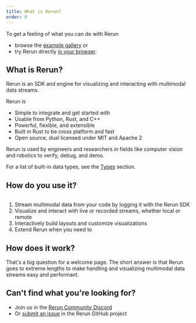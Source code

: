 ```yaml
---
title: What is Rerun?
order: 0
---
```

To get a feeling of what you can do with Rerun
- browse the [example gallery](/examples) or
- try Rerun directly [in your browser](https://app.rerun.io/).

## What is Rerun?

Rerun is an SDK and engine for visualizing and interacting with multimodal data streams.

Rerun is
- Simple to integrate and get started with
- Usable from Python, Rust, and C++
- Powerful, flexible, and extensible
- Built in Rust to be cross platform and fast
- Open source, dual licensed under MIT and Apache 2

Rerun is used by engineers and researchers in fields like computer vision and robotics
to verify, debug, and demo.

For a list of built-in data types, see the [Types](reference/types.md) section.

## How do you use it?
<picture>
  <img src="https://static.rerun.io/how-to-use-rerun/225d92a2aa2fba442a15310420f45343f6da4ae1/full.png" alt="">
  <source media="(max-width: 480px)" srcset="https://static.rerun.io/how-to-use-rerun/225d92a2aa2fba442a15310420f45343f6da4ae1/480w.png">
  <source media="(max-width: 768px)" srcset="https://static.rerun.io/how-to-use-rerun/225d92a2aa2fba442a15310420f45343f6da4ae1/768w.png">
  <source media="(max-width: 1024px)" srcset="https://static.rerun.io/how-to-use-rerun/225d92a2aa2fba442a15310420f45343f6da4ae1/1024w.png">
  <source media="(max-width: 1200px)" srcset="https://static.rerun.io/how-to-use-rerun/225d92a2aa2fba442a15310420f45343f6da4ae1/1200w.png">
</picture>

1. Stream multimodal data from your code by logging it with the Rerun SDK
2. Visualize and interact with live or recorded streams, whether local or remote
3. Interactively build layouts and customize visualizations
4. Extend Rerun when you need to

## How does it work?
That's a big question for a welcome page. The short answer is that
Rerun goes to extreme lengths to make handling and visualizing
multimodal data streams easy and performant.



## Can't find what you're looking for?

- Join us in the [Rerun Community Discord](https://discord.gg/xwcxHUjD35)
- Or [submit an issue](https://github.com/rerun-io/rerun/issues) in the Rerun GitHub project

